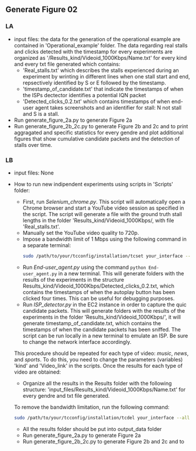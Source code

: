 ## Generate Figure 02

### LA
* input files: the data for the generation of the operational example are contained in 'Operational_example' folder. The data regarding real stalls and clicks detected with the timestamp for every experiments 
are organized as '/Results_kind/Videoid_1000Kbps/Name.txt' for every kind and every txt file generated which contains:
  - 'Real_stalls.txt' which describes the stalls experienced during an experiment by wrinting in different lines when
  one stall start and end, repsectively identified by S or E followed by the timestamp. 
  - 'timestamp_of_candidate.txt' that indicate the timestamps of when the ISPs dectector identifies a potential IQN packet
  - 'Detected_clicks_0.2.txt' which contains timestamps of when end-user agent takes screenshots and an identifier for stall: N not stall and S is a stall.
* Run generate_figure_2a.py to generate Figure 2a
* Run generate_figure_2b_2c.py to generate Figure 2b and 2c and to 
print aggragated and specific statistics for every gendre and plot additional figures that show cumulative candidate
packets and the detection of stalls over time.

### LB
* input files: None
* How to run new indipendent experiments using scripts in 'Scripts' folder:

  - First, run *Selenium_chrome.py*. This script will automatically open a Chrome browser and start a YouTube video session as specified in the script. The script will generate a file with the ground truth stall lengths in the folder 'Results_kind/Videoid_1000Kbps/, with file 'Real_stalls.txt'.
  - Manually set the YouTube video quality to 720p.
  - Impose a bandwidth limit of 1 Mbps using the following command in a separate terminal:
    ```bash
    sudo /path/to/your/tcconfig/installation/tcset your_interface --rate 1000kbps --direction incoming
  - Run *End-user_agent.py* using the command `python End-user_agent.py` in a new terminal. This will generate folders with the results of the experiments in the structure Results_kind/Videoid_1000Kbps/Detected_clicks_0.2.txt, which contains the timestamps of when the autoplay button has been clicked four times. This can be useful for debugging purposes.
  - Run *ISP_detector.py* in the EC2 instance in order to capture the quic candidate packets. This will generate folders with the results of the experiments in the folder 'Results_kind/Videoid_1000Kbps/', it will generate timestamp_of_candidate.txt, which contains the timestamps of when the candidate packets has been sniffed. 
  The script can be run locally in a new terminal to emulate an ISP. Be sure to change the network interface accordingly.

  This procedure should be repeated for each type of video: *music*, *news*, and *sports*. To do this, you need to change the parameters (variables) 'kind' and 'Video_link' in the scripts.
  Once the results for each type of video are obtained:
  - Organize all the results in the Results folder with the following structure: 'input_files/Results_kind/Videoid_1000Kbps/Name.txt' for every gendre and txt file generated.
  
  To remove the bandwidth limitation, run the following command:
    ```bash
    sudo /path/to/your/tcconfig/installation/tcdel your_interface --all
    ```
  - All the results folder should be put into output_data folder
  - Run generate_figure_2a.py to generate Figure 2a 
  - Run generate_figure_2b_2c.py to generate Figure 2b and 2c and to 
